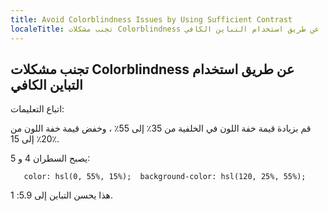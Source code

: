 ```yaml
---
title: Avoid Colorblindness Issues by Using Sufficient Contrast
localeTitle: تجنب مشكلات Colorblindness عن طريق استخدام التباين الكافي
---
```

## تجنب مشكلات Colorblindness عن طريق استخدام التباين الكافي

اتباع التعليمات:

قم بزيادة قيمة خفة اللون في الخلفية من 35٪ إلى 55٪ ، وخفض قيمة خفة اللون من 20٪ إلى 15٪.

يصبح السطران 4 و 5:

 `    color: hsl(0, 55%, 15%); 
    background-color: hsl(120, 25%, 55%); 
` 

هذا يحسن التباين إلى 5.9: 1.